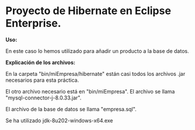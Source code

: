<h1>Proyecto de Hibernate en Eclipse Enterprise.</h1>

**Uso:** 

En este caso lo hemos utilizado para añadir un producto a la base de datos.


**Explicación de los archivos:** 

En la carpeta "bin/miEmpresa/hibernate" están casi todos los archivos .jar necesarios para esta práctica.

El otro archivo necesario está en "bin/miEmpresa". El archivo se llama "mysql-connector-j-8.0.33.jar".

El archivo de la base de datos se llama "empresa.sql".

Se ha utilizado jdk-8u202-windows-x64.exe

